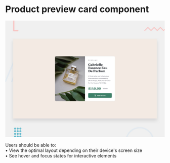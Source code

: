 # Product preview card component

![Design preview for the Product preview card component coding challenge](desktop-preview.jpg)

Users should be able to:  
 • View the optimal layout depending on their device's screen size  
 • See hover and focus states for interactive elements
